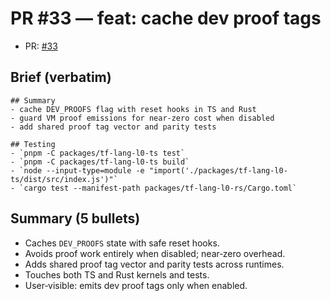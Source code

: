 # PR #33 — feat: cache dev proof tags

- PR: [#33](https://github.com/LexLattice/tf-lang/pull/33)

## Brief (verbatim)
```
## Summary
- cache DEV_PROOFS flag with reset hooks in TS and Rust
- guard VM proof emissions for near-zero cost when disabled
- add shared proof tag vector and parity tests

## Testing
- `pnpm -C packages/tf-lang-l0-ts test`
- `pnpm -C packages/tf-lang-l0-ts build`
- `node --input-type=module -e "import('./packages/tf-lang-l0-ts/dist/src/index.js')"`
- `cargo test --manifest-path packages/tf-lang-l0-rs/Cargo.toml`
```

## Summary (5 bullets)
- Caches `DEV_PROOFS` state with safe reset hooks.
- Avoids proof work entirely when disabled; near‑zero overhead.
- Adds shared proof tag vector and parity tests across runtimes.
- Touches both TS and Rust kernels and tests.
- User‑visible: emits dev proof tags only when enabled.


